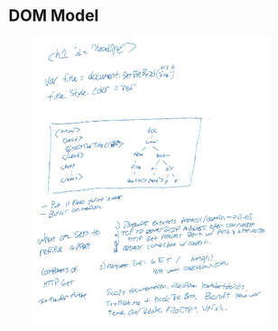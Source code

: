 # DOM Model

<figure><img src="../../../../../.gitbook/assets/image (1).png" alt=""><figcaption></figcaption></figure>
